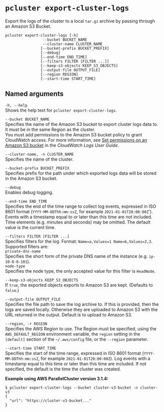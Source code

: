 # `pcluster export-cluster-logs`<a name="pcluster.export-cluster-logs-v3"></a>

Export the logs of the cluster to a local `tar.gz` archive by passing through an Amazon S3 Bucket\.

```
pcluster export-cluster-logs [-h]
                 --bucket BUCKET_NAME
                 --cluster-name CLUSTER_NAME 
                [--bucket-prefix BUCKET_PREFIX]
                [--debug]
                [--end-time END_TIME]
                [--filters FILTER [FILTER ...]]
                [--keep-s3-objects KEEP_S3_OBJECTS]
                [--output-file OUTPUT_FILE]
                [--region REGION]
                [--start-time START_TIME]
```

## Named arguments<a name="pcluster-v3.export-cluster-logs.namedargs"></a>

`-h, --help`  
Shows the help text for `pcluster export-cluster-logs`\.

`--bucket BUCKET_NAME`  
Specifies the name of the Amazon S3 bucket to export cluster logs data to\. It must be in the same Region as the cluster\.  
You must add permissions to the Amazon S3 bucket policy to grant CloudWatch access\. For more information, see [Set permissions on an Amazon S3 bucket](https://docs.aws.amazon.com/AmazonCloudWatch/latest/logs/S3ExportTasks.html#S3Permissions) in the *CloudWatch Logs User Guide*\.

`--cluster-name, -n CLUSTER_NAME`  
Specifies the name of the cluster\.

`--bucket-prefix BUCKET_PREFIX`  
Specifies prefix for the path under which exported logs data will be stored in the Amazon S3 bucket\.

`--debug`  
Enables debug logging\.

`--end-time END_TIME`  
Specifies the end of the time range to collect log events, expressed in ISO 8601 format \(`YYYY-MM-DDThh:mm:ssZ`, for example `2021-01-01T20:00:00Z`'\)\. Events with a timestamp equal to or later than this time are not included\. Time elements \(e\.g\. minutes and seconds\) may be omitted\. The default value is the current time\.

`--filters FILTER [FILTER ...]`  
Specifies filters for the log\. Format: `Name=a,Values=1 Name=b,Values=2,3`\. Supported filters are:    
`private-dns-name`  
Specifies the short form of the private DNS name of the instance \(e\.g\. `ip-10-0-0-101`\)\.  
`node-type`  
Specifies the node type, the only accepted value for this filter is `HeadNode`\.

`--keep-s3-objects KEEP_S3_OBJECTS`  
If `true`, the exported objects exports to Amazon S3 are kept\. \(Defaults to `false`\.\)

`--output-file OUTPUT_FILE`  
Specifies the file path to save the log archive to\. If this is provided, then the logs are saved locally\. Otherwise they are uploaded to Amazon S3 with the URL returned in the output\. Default is to upload to Amazon S3\.

`--region, -r REGION`  
Specifies the AWS Region to use\. The Region must be specified, using the `AWS_DEFAULT_REGION` environment variable, the `region` setting in the `[default]` section of the `~/.aws/config` file, or the `--region` parameter\.

`--start-time START_TIME`  
Specifies the start of the time range, expressed in ISO 8601 format \(`YYYY-MM-DDThh:mm:ssZ`, for example `2021-01-01T20:00:00Z`\)\. Log events with a timestamp equal to this time or later than this time are included\. If not specified, the default is the time the cluster was created\.

**Example using AWS ParallelCluster version 3\.1\.4:**

```
$ pcluster export-cluster-logs --bucket cluster-v3-bucket -n cluster-v3
{
  "url": "https://cluster-v3-bucket..."
}
```